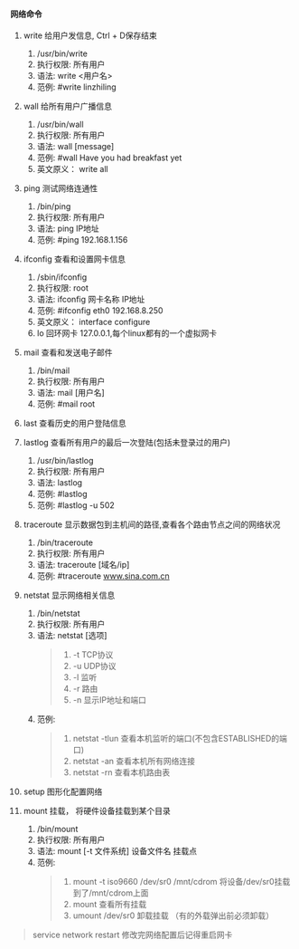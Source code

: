 
#### 网络命令
1. write 给用户发信息, Ctrl + D保存结束
    1. /usr/bin/write
    2. 执行权限: 所有用户
    3. 语法: write <用户名>
    4. 范例: #write linzhiling
    
2. wall 给所有用户广播信息
    1. /usr/bin/wall
    2. 执行权限: 所有用户
    3. 语法: wall [message]
    4. 范例: #wall Have you had breakfast yet
    5. 英文原义： write all
    
3. ping 测试网络连通性
    1. /bin/ping
    2. 执行权限: 所有用户
    3. 语法: ping IP地址
    4. 范例: #ping 192.168.1.156

4. ifconfig 查看和设置网卡信息
    1. /sbin/ifconfig
    2. 执行权限: root
    3. 语法: ifconfig 网卡名称 IP地址
    4. 范例: #ifconfig eth0 192.168.8.250
    5. 英文原义： interface configure
    6. lo 回环网卡 127.0.0.1,每个linux都有的一个虚拟网卡

5. mail 查看和发送电子邮件
    1. /bin/mail
    2. 执行权限: 所有用户
    3. 语法: mail [用户名]
    4. 范例: #mail root
    
6. last 查看历史的用户登陆信息
   
7. lastlog 查看所有用户的最后一次登陆(包括未登录过的用户)
    1. /usr/bin/lastlog
    2. 执行权限: 所有用户
    3. 语法: lastlog
    4. 范例: #lastlog
    5. 范例: #lastlog -u 502
    
8. traceroute 显示数据包到主机间的路径,查看各个路由节点之间的网络状况
    1. /bin/traceroute
    2. 执行权限: 所有用户
    3. 语法: traceroute [域名/ip]
    4. 范例: #traceroute www.sina.com.cn
    
9. netstat 显示网络相关信息
    1. /bin/netstat
    2. 执行权限: 所有用户
    3. 语法: netstat [选项]
       > 1. -t TCP协议
       > 2. -u UDP协议
       > 3. -l 监听
       > 4. -r 路由
       > 5. -n 显示IP地址和端口
    4. 范例: 
       > 1. netstat -tlun 查看本机监听的端口(不包含ESTABLISHED的端口)
       > 2. netstat -an 查看本机所有网络连接
       > 3. netstat -rn     查看本机路由表
        
10. setup 图形化配置网络

11. mount 挂载， 将硬件设备挂载到某个目录
    1. /bin/mount
    2. 执行权限: 所有用户
    3. 语法: mount [-t 文件系统] 设备文件名 挂载点
    4. 范例: 
       > 1. mount -t iso9660 /dev/sr0 /mnt/cdrom 将设备/dev/sr0挂载到了/mnt/cdrom上面
       > 2. mount 查看所有挂载
       > 3. umount /dev/sr0 卸载挂载 （有的外载弹出前必须卸载）

> service network restart 修改完网络配置后记得重启网卡
    

    